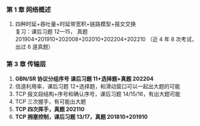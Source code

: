 ### 第 1 章 网络概述

1. 四种时延+吞吐量+时延带宽积+链路模型+报文交换  
   复习：课后习题 12—15， 真题 201904+201910+202008+202010+202204+202210 （近 4 年 8 次考试，出过 6 道真题）

### 第 3 章 传输层

1. **GBN/SR 协议分组序号 课后习题 11+选择题+真题 202204**
2. 信道利用率，课后习题 12+选择题，和滑动窗口可以一起出大题的可能
3. TCP 报文段结构+序号和确认序号，课后习题 14/15/16，有出大题可能
4. TCP 三次握手，有可能出大题
5. **TCP 四次挥手，真题 202110**
6. **TCP 拥塞控制，课后习题 13/17，真题 201810+201910**
